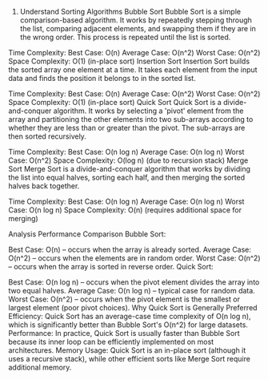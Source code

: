 1. Understand Sorting Algorithms
Bubble Sort
Bubble Sort is a simple comparison-based algorithm. It works by repeatedly stepping through the list, comparing adjacent elements, and swapping them if they are in the wrong order. This process is repeated until the list is sorted.

Time Complexity:
Best Case: O(n)
Average Case: O(n^2)
Worst Case: O(n^2)
Space Complexity: O(1) (in-place sort)
Insertion Sort
Insertion Sort builds the sorted array one element at a time. It takes each element from the input data and finds the position it belongs to in the sorted list.

Time Complexity:
Best Case: O(n)
Average Case: O(n^2)
Worst Case: O(n^2)
Space Complexity: O(1) (in-place sort)
Quick Sort
Quick Sort is a divide-and-conquer algorithm. It works by selecting a 'pivot' element from the array and partitioning the other elements into two sub-arrays according to whether they are less than or greater than the pivot. The sub-arrays are then sorted recursively.

Time Complexity:
Best Case: O(n log n)
Average Case: O(n log n)
Worst Case: O(n^2)
Space Complexity: O(log n) (due to recursion stack)
Merge Sort
Merge Sort is a divide-and-conquer algorithm that works by dividing the list into equal halves, sorting each half, and then merging the sorted halves back together.

Time Complexity:
Best Case: O(n log n)
Average Case: O(n log n)
Worst Case: O(n log n)
Space Complexity: O(n) (requires additional space for merging)

 Analysis
Performance Comparison
Bubble Sort:

Best Case: O(n) – occurs when the array is already sorted.
Average Case: O(n^2) – occurs when the elements are in random order.
Worst Case: O(n^2) – occurs when the array is sorted in reverse order.
Quick Sort:

Best Case: O(n log n) – occurs when the pivot element divides the array into two equal halves.
Average Case: O(n log n) – typical case for random data.
Worst Case: O(n^2) – occurs when the pivot element is the smallest or largest element (poor pivot choices).
Why Quick Sort is Generally Preferred
Efficiency: Quick Sort has an average-case time complexity of O(n log n), which is significantly better than Bubble Sort's O(n^2) for large datasets.
Performance: In practice, Quick Sort is usually faster than Bubble Sort because its inner loop can be efficiently implemented on most architectures.
Memory Usage: Quick Sort is an in-place sort (although it uses a recursive stack), while other efficient sorts like Merge Sort require additional memory.